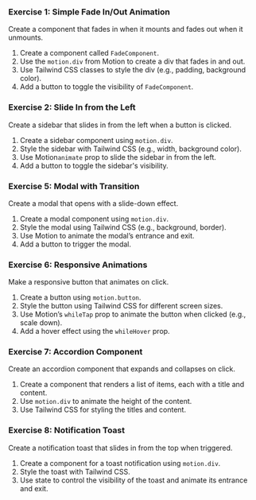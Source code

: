 ### Exercise 1: Simple Fade In/Out Animation

Create a component that fades in when it mounts and fades out when it unmounts.

1. Create a component called `FadeComponent`.
2. Use the `motion.div` from Motion to create a div that fades in and out.
3. Use Tailwind CSS classes to style the div (e.g., padding, background color).
4. Add a button to toggle the visibility of `FadeComponent`.

### Exercise 2: Slide In from the Left

Create a sidebar that slides in from the left when a button is clicked.

1. Create a sidebar component using `motion.div`.
2. Style the sidebar with Tailwind CSS (e.g., width, background color).
3. Use Motion`animate` prop to slide the sidebar in from the left.
4. Add a button to toggle the sidebar's visibility.

### Exercise 5: Modal with Transition

Create a modal that opens with a slide-down effect.

1. Create a modal component using `motion.div`.
2. Style the modal using Tailwind CSS (e.g., background, border).
3. Use Motion to animate the modal’s entrance and exit.
4. Add a button to trigger the modal.

### Exercise 6: Responsive Animations

Make a responsive button that animates on click.

1. Create a button using `motion.button`.
2. Style the button using Tailwind CSS for different screen sizes.
3. Use Motion’s `whileTap` prop to animate the button when clicked (e.g., scale down).
4. Add a hover effect using the `whileHover` prop.

### Exercise 7: Accordion Component

Create an accordion component that expands and collapses on click.

1. Create a component that renders a list of items, each with a title and content.
2. Use `motion.div` to animate the height of the content.
3. Use Tailwind CSS for styling the titles and content.

### Exercise 8: Notification Toast

Create a notification toast that slides in from the top when triggered.

1. Create a component for a toast notification using `motion.div`.
2. Style the toast with Tailwind CSS.
3. Use state to control the visibility of the toast and animate its entrance and exit.

